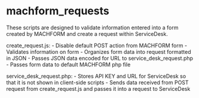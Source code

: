 # machform_requests

These scripts are designed to validate information entered into a form created by MACHFORM and create a request within ServiceDesk.

create_request.js:
	- Disable default POST action from MACHFORM form
	- Validates information on form
	- Organizes form data into request formatted in JSON
	- Passes JSON data encoded for URL to service_desk_request.php
	- Passes form data to default MACHFORM php file

service_desk_request.php:
	- Stores API KEY and URL for ServiceDesk so that it is not shown in client-side scripts
	- Sends data received from POST request from create_request.js and passes it into a request to ServiceDesk
